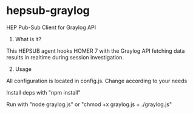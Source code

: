 # hepsub-graylog
HEP Pub-Sub Client for Graylog API

1. What is it?

This HEPSUB agent hooks HOMER 7 with the Graylog API fetching data results in realtime during session investigation.

2. Usage

All configuration is located in config.js. Change according to your needs

Install deps with "npm install"

Run with "node graylog.js" or "chmod +x graylog.js + ./graylog.js"

